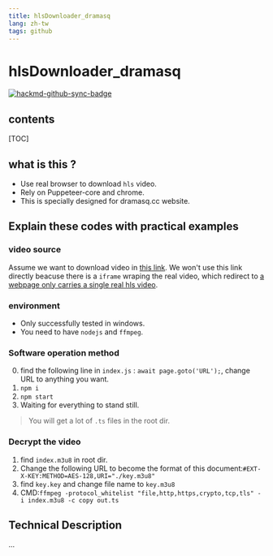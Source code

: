 ```yaml
---
title: hlsDownloader_dramasq
lang: zh-tw
tags: github
---
```


# hlsDownloader_dramasq

[![hackmd-github-sync-badge](https://hackmd.io/PxnC87G5QNmp2_mxRwzw-g/badge)](https://hackmd.io/PxnC87G5QNmp2_mxRwzw-g)


## contents

[TOC]

## what is this ?

- Use real browser to download `hls` video.
- Rely on Puppeteer-core and chrome.
- This is specially designed for dramasq.cc website.

## Explain these codes with practical examples

### video source

Assume we want to download video in [this link](https://dramasq.cc/jp210814/1.html). We won't use this link directly beacuse there is a `iframe` wraping the real video, which redirect to [a webpage only carries a single real hls video](https://dramasq.cc/a/m3u8/?ref=_DqdQaHR0cHM6Ly92MTAuZGlvdXMuY2MvMjAyMTA4MTUvRjRhSVp3TFAvaW5kZXgubTN1OA).

### environment

- Only successfully tested in windows.
- You need to have `nodejs` and `ffmpeg`.

### Software operation method

0. find the following line in `index.js` : `await page.goto('URL');`, change URL to anything you want.
1. `npm i`
2. `npm start`
3. Waiting for everything to stand still.
> You will get a lot of `.ts` files in the root dir.

### Decrypt the video

1. find `index.m3u8` in root dir.
2. Change the following URL to become the format of this document:`#EXT-X-KEY:METHOD=AES-128,URI="./key.m3u8"`
3. find `key.key` and change file name to `key.m3u8`
4. CMD:`ffmpeg -protocol_whitelist "file,http,https,crypto,tcp,tls" -i index.m3u8 -c copy out.ts`

## Technical Description

...